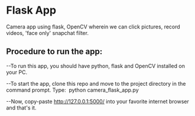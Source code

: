 # Flask App
Camera app using flask, OpenCV wherein we can click pictures, record videos, 'face only' snapchat filter.

## Procedure to run the app:

--To run this app, you should have python, flask and OpenCV installed on your PC. 

--To start the app, clone this repo and move to the project directory in the command prompt. 
Type: 
python camera_flask_app.py

--Now, copy-paste http://127.0.0.1:5000/ into your favorite internet browser and that's it.


